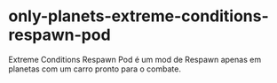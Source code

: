 # only-planets-extreme-conditions-respawn-pod
Extreme Conditions Respawn Pod é um mod de Respawn apenas em planetas com um carro pronto para o combate.
